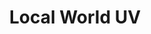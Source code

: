 ---
sidebar_position: 3
title: Local World UV
description: Settings for overriding the Local World UVs in Poiyomi Shaders
keywords: [local, world, uv, poiyomi, shaders]
draft: true
---